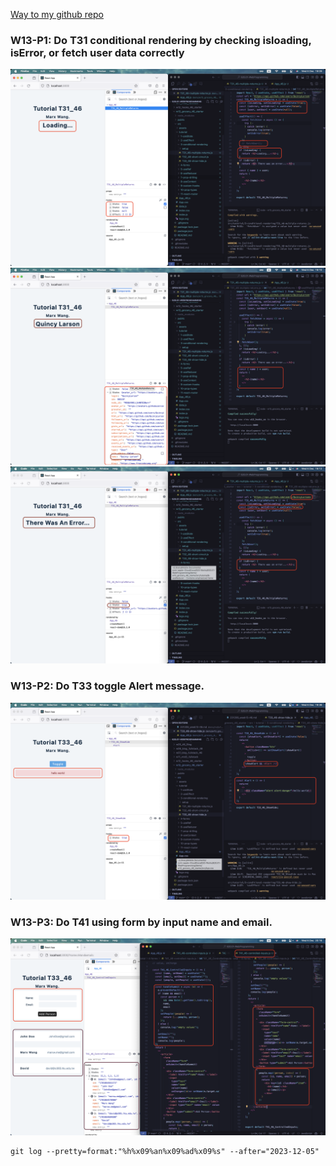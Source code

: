 [Way to my github repo](https://github.com/marx-w/1121-WP1-demo-211410146.git)

### W13-P1: Do T31 conditional rendering by checking isloading, isError, or fetch user data correctly
![](w13-p1-1.png)
![](w13-p1-2.png)
![](w13-p1-3.png)

### W13-P2: Do T33 toggle Alert message.
![](./w13-p2.png)

### W13-P3: Do T41 using form by input name and email.

![](w13-p3.png)

```
git log --pretty=format:"%h%x09%an%x09%ad%x09%s" --after="2023-12-05"
```

```

```
